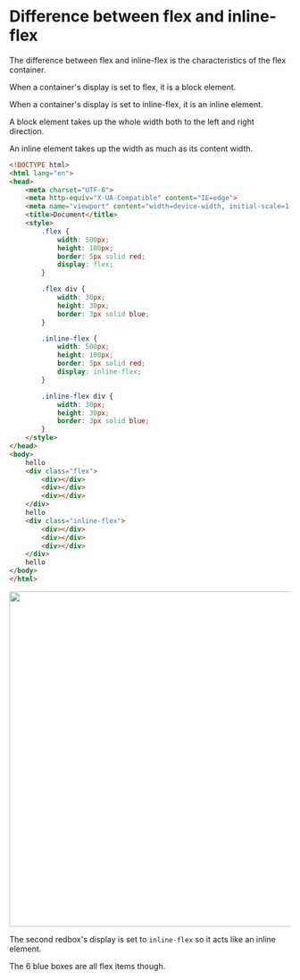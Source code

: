 # Difference between flex and inline-flex

The difference between flex and inline-flex is the characteristics of the flex container.

When a container's display is set to flex, it is a block element.

When a container's display is set to inline-flex, it is an inline element.

A block element takes up the whole width both to the left and right direction.

An inline element takes up the width as much as its content width.

```html
<!DOCTYPE html>
<html lang="en">
<head>
    <meta charset="UTF-8">
    <meta http-equiv="X-UA-Compatible" content="IE=edge">
    <meta name="viewport" content="width=device-width, initial-scale=1.0">
    <title>Document</title>
    <style>
        .flex {
            width: 500px;
            height: 100px;
            border: 5px solid red;
            display: flex;
        }

        .flex div {
            width: 30px;
            height: 30px;
            border: 3px solid blue;
        }

        .inline-flex {
            width: 500px;
            height: 100px;
            border: 5px solid red;
            display: inline-flex;
        }

        .inline-flex div {
            width: 30px;
            height: 30px;
            border: 3px solid blue;            
        }
    </style>
</head>
<body>
    hello
    <div class="flex">
        <div></div>
        <div></div>
        <div></div>
    </div>
    hello
    <div class="inline-flex">
        <div></div>
        <div></div>
        <div></div>
    </div>
    hello
</body>
</html>
```

<img src="https://github.com/kjs29/HTML-CSS/assets/96529477/a90fdf8d-0ffb-4d32-92df-94d232fc091c" width="600">

The second redbox's display is set to `inline-flex` so it acts like an inline element.

The 6 blue boxes are all flex items though.
